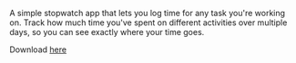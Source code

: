 A simple stopwatch app that lets you log time for any task you're working on. 
Track how much time you've spent on different activities over multiple days, so you can see exactly where your time goes.

Download [here](https://github.com/MrNOQB/Stopwatch_logger/releases)
